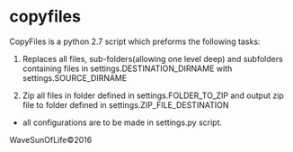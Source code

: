 # copyfiles

CopyFiles is a python 2.7 script which preforms the following tasks:

1. Replaces all files, sub-folders(allowing one level deep) and subfolders containing files 
in settings.DESTINATION_DIRNAME with settings.SOURCE_DIRNAME 

2. Zip all files in folder defined in settings.FOLDER_TO_ZIP and output zip file to 
folder defined in settings.ZIP_FILE_DESTINATION


* all configurations are to be made in settings.py script.

WaveSunOfLife©2016
